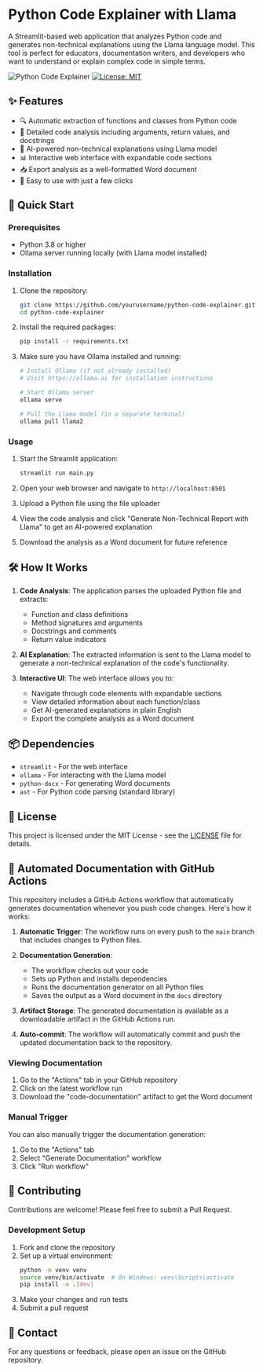 # Python Code Explainer with Llama

A Streamlit-based web application that analyzes Python code and generates non-technical explanations using the Llama language model. This tool is perfect for educators, documentation writers, and developers who want to understand or explain complex code in simple terms.

![Python Code Explainer](https://img.shields.io/badge/python-3.8%2B-blue)
[![License: MIT](https://img.shields.io/badge/License-MIT-yellow.svg)](https://opensource.org/licenses/MIT)

## ✨ Features

- 🔍 Automatic extraction of functions and classes from Python code
- 📝 Detailed code analysis including arguments, return values, and docstrings
- 🤖 AI-powered non-technical explanations using Llama model
- 📊 Interactive web interface with expandable code sections
- 📥 Export analysis as a well-formatted Word document
- 🚀 Easy to use with just a few clicks

## 🚀 Quick Start

### Prerequisites

- Python 3.8 or higher
- Ollama server running locally (with Llama model installed)

### Installation

1. Clone the repository:
   ```bash
   git clone https://github.com/yourusername/python-code-explainer.git
   cd python-code-explainer
   ```

2. Install the required packages:
   ```bash
   pip install -r requirements.txt
   ```

3. Make sure you have Ollama installed and running:
   ```bash
   # Install Ollama (if not already installed)
   # Visit https://ollama.ai for installation instructions
   
   # Start Ollama server
   ollama serve
   
   # Pull the Llama model (in a separate terminal)
   ollama pull llama2
   ```

### Usage

1. Start the Streamlit application:
   ```bash
   streamlit run main.py
   ```

2. Open your web browser and navigate to `http://localhost:8501`

3. Upload a Python file using the file uploader

4. View the code analysis and click "Generate Non-Technical Report with Llama" to get an AI-powered explanation

5. Download the analysis as a Word document for future reference

## 🛠️ How It Works

1. **Code Analysis**: The application parses the uploaded Python file and extracts:
   - Function and class definitions
   - Method signatures and arguments
   - Docstrings and comments
   - Return value indicators

2. **AI Explanation**: The extracted information is sent to the Llama model to generate a non-technical explanation of the code's functionality.

3. **Interactive UI**: The web interface allows you to:
   - Navigate through code elements with expandable sections
   - View detailed information about each function/class
   - Get AI-generated explanations in plain English
   - Export the complete analysis as a Word document

## 📦 Dependencies

- `streamlit` - For the web interface
- `ollama` - For interacting with the Llama model
- `python-docx` - For generating Word documents
- `ast` - For Python code parsing (standard library)

## 📄 License

This project is licensed under the MIT License - see the [LICENSE](LICENSE) file for details.

## 🤖 Automated Documentation with GitHub Actions

This repository includes a GitHub Actions workflow that automatically generates documentation whenever you push code changes. Here's how it works:

1. **Automatic Trigger**: The workflow runs on every push to the `main` branch that includes changes to Python files.

2. **Documentation Generation**:
   - The workflow checks out your code
   - Sets up Python and installs dependencies
   - Runs the documentation generator on all Python files
   - Saves the output as a Word document in the `docs` directory

3. **Artifact Storage**: The generated documentation is available as a downloadable artifact in the GitHub Actions run.

4. **Auto-commit**: The workflow will automatically commit and push the updated documentation back to the repository.

### Viewing Documentation

1. Go to the "Actions" tab in your GitHub repository
2. Click on the latest workflow run
3. Download the "code-documentation" artifact to get the Word document

### Manual Trigger

You can also manually trigger the documentation generation:
1. Go to the "Actions" tab
2. Select "Generate Documentation" workflow
3. Click "Run workflow"

## 🤝 Contributing

Contributions are welcome! Please feel free to submit a Pull Request.

### Development Setup

1. Fork and clone the repository
2. Set up a virtual environment:
   ```bash
   python -m venv venv
   source venv/bin/activate  # On Windows: venv\Scripts\activate
   pip install -e .[dev]
   ```
3. Make your changes and run tests
4. Submit a pull request

## 📧 Contact

For any questions or feedback, please open an issue on the GitHub repository.

